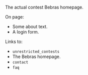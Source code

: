 
The actual contest Bebras homepage.

On page:
- Some about text.
- A login form.

Links to:
- `unrestricted_contests`
- The Bebras homepage.
- `contact`
- `faq`

